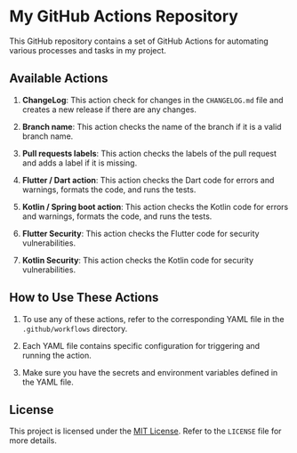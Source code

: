 # My GitHub Actions Repository

This GitHub repository contains a set of GitHub Actions for automating various processes and tasks in my project.

## Available Actions

1. **ChangeLog**: This action check for changes in the `CHANGELOG.md` file and creates a new release if there are any changes.

2. **Branch name**: This action checks the name of the branch if it is a valid branch name.

3. **Pull requests labels**: This action checks the labels of the pull request and adds a label if it is missing.

4. **Flutter / Dart action**: This action checks the Dart code for errors and warnings, formats the code, and runs the tests.

5. **Kotlin / Spring boot action**: This action checks the Kotlin code for errors and warnings, formats the code, and runs the tests.

6. **Flutter Security**: This action checks the Flutter code for security vulnerabilities.

7. **Kotlin Security**: This action checks the Kotlin code for security vulnerabilities.

## How to Use These Actions

1. To use any of these actions, refer to the corresponding YAML file in the `.github/workflows` directory.

2. Each YAML file contains specific configuration for triggering and running the action.

3. Make sure you have the secrets and environment variables defined in the YAML file.

## License

This project is licensed under the [MIT License](LICENSE). Refer to the `LICENSE` file for more details.
